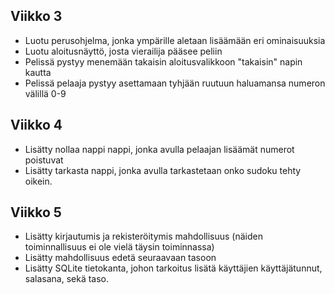 ## Viikko 3
- Luotu perusohjelma, jonka ympärille aletaan lisäämään eri ominaisuuksia
- Luotu aloitusnäyttö, josta vierailija pääsee peliin
- Pelissä pystyy menemään takaisin aloitusvalikkoon "takaisin" napin kautta
- Pelissä pelaaja pystyy asettamaan tyhjään ruutuun haluamansa numeron välillä 0-9 

## Viikko 4
- Lisätty nollaa nappi nappi, jonka avulla pelaajan lisäämät numerot poistuvat
- Lisätty tarkasta nappi, jonka avulla tarkastetaan onko sudoku tehty oikein.

## Viikko 5
- Lisätty kirjautumis ja rekisteröitymis mahdollisuus (näiden toiminnallisuus ei ole vielä täysin toiminnassa)
- Lisätty mahdollisuus edetä seuraavaan tasoon
- Lisätty SQLite tietokanta, johon tarkoitus lisätä käyttäjien käyttäjätunnut, salasana, sekä taso.
